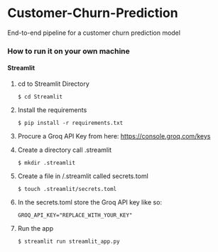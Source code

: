 # Customer-Churn-Prediction

End-to-end pipeline for a customer churn prediction model

### How to run it on your own machine

#### Streamlit

1. cd to Streamlit Directory

   ```
   $ cd Streamlit
   ```

2. Install the requirements

   ```
   $ pip install -r requirements.txt
   ```

3. Procure a Groq API Key from here: https://console.groq.com/keys

4. Create a directory call .streamlit
   ```
   $ mkdir .streamlit
   ```
5. Create a file in /.streamlit called secrets.toml

   ```
   $ touch .streamlit/secrets.toml
   ```

6. In the secrets.toml store the Groq API key like so:

   ```
   GROQ_API_KEY="REPLACE_WITH_YOUR_KEY"
   ```

7. Run the app

   ```
   $ streamlit run streamlit_app.py
   ```
